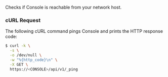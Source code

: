 Checks if Console is reachable from your network host.

### cURL Request

The following cURL command pings Console and prints the HTTP response code:

```bash
$ curl -k \
  -s \
  -o /dev/null \
  -w "%{http_code}\n" \
  -X GET \
  https://<CONSOLE>/api/v1/_ping
```
